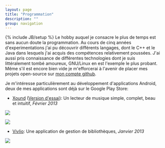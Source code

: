 ```yaml
---
layout: page
title: "Programmation"
description: ""
group: navigation
---
```

{% include JB/setup %}
Le hobby auquel je consacre le plus de temps est sans aucun doute la programmation. Au cours de cinq années d'experimentations j'ai pu découvrir différents langages, dont le C++ et le Java dans lesquels j'ai acquis des compétences relativement poussées. J'ai aussi pris connaissance de différentes technologies dont je suis littéralement tombé amoureux, GNU/Linux en est l'exemple le plus probant. Même s'il est encore bien vide je m'efforcerai à l'avenir de placer mes projets open-source sur [mon compte github](https://github.com/FlorentRevest).

Je m'intéresse particulièrement au développement d'applications Android, deux de mes applications sont déjà sur le Google Play Store:

* [Xound](https://play.google.com/store/apps/details?id=com.florentrevest.xound) ([Version d'essai](https://play.google.com/store/apps/details?id=com.florentrevest.xound.trial)): Un lecteur de musique simple, complet, beau et intuitif, _Février 2013_

<img style="display: block; margin: 0 auto;" src="https://lh4.ggpht.com/CSl0AKzlBOyEoY6hUgY2WCggSFOEcKF8pW2uLEfxiJw8yUihi_AyTR1AyfPMFMFOiuk" />

[<img style="display: block; margin: 0 auto;" src="http://upload-pics.org/images/20672011717420777957.png" />](http://download-xound-music-player-trial.mobile.brothersoft.com/)

* [Vivlio](https://play.google.com/store/apps/details?id=com.florentrevest.vivlio): Une application de gestion de bibliothèques, _Janvier 2013_

<img style="display: block; margin: 0 auto;" src="https://lh4.ggpht.com/W_BIGe0WjHhoYvpr350jnWX13iOHGldRwx_EGhp6sioFo3OGqbxO6e6QEsaTsaEPHHM" />
